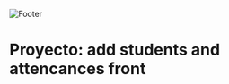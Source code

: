 ![Footer](https://user-images.githubusercontent.com/75450615/175360650-c4e74de4-b73c-4d35-bef0-08bd6fcfdcf8.png)

# Proyecto: add students and attencances front
